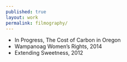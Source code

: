 ```yaml
---
published: true
layout: work
permalink: filmography/
---
```


* In Progress, The Cost of Carbon in Oregon
* Wampanoag Women’s Rights, 2014
* Extending Sweetness, 2012
